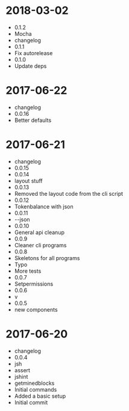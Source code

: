 2018-03-02
==========

  * 0.1.2
  * Mocha
  * changelog
  * 0.1.1
  * Fix autorelease
  * 0.1.0
  * Update deps

2017-06-22
==========

  * changelog
  * 0.0.16
  * Better defaults

2017-06-21
==========

  * changelog
  * 0.0.15
  * 0.0.14
  * layout stuff
  * 0.0.13
  * Removed the layout code from the cli script
  * 0.0.12
  * Tokenbalance with json
  * 0.0.11
  * --json
  * 0.0.10
  * General api cleanup
  * 0.0.9
  * Cleaner cli programs
  * 0.0.8
  * Skeletons for all programs
  * Typo
  * More tests
  * 0.0.7
  * Setpermissions
  * 0.0.6
  * v
  * 0.0.5
  * new components

2017-06-20
==========

  * changelog
  * 0.0.4
  * jsh
  * assert
  * jshint
  * getminedblocks
  * Initial commands
  * Added a basic setup
  * Initial commit

